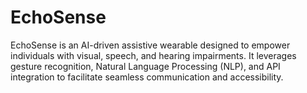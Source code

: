 # EchoSense
EchoSense is an AI-driven assistive wearable designed to empower individuals with visual, speech, and hearing impairments. It leverages gesture recognition, Natural Language Processing (NLP), and API integration to facilitate seamless communication and accessibility.
